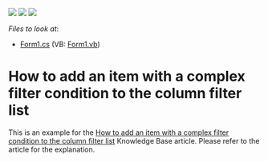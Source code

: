 <!-- default badges list -->
![](https://img.shields.io/endpoint?url=https://codecentral.devexpress.com/api/v1/VersionRange/128625268/13.1.4%2B)
[![](https://img.shields.io/badge/Open_in_DevExpress_Support_Center-FF7200?style=flat-square&logo=DevExpress&logoColor=white)](https://supportcenter.devexpress.com/ticket/details/E899)
[![](https://img.shields.io/badge/📖_How_to_use_DevExpress_Examples-e9f6fc?style=flat-square)](https://docs.devexpress.com/GeneralInformation/403183)
<!-- default badges end -->
<!-- default file list -->
*Files to look at*:

* [Form1.cs](./CS/Form1.cs) (VB: [Form1.vb](./VB/Form1.vb))
<!-- default file list end -->
# How to add an item with a complex filter condition to the column filter list


<p>This is an example for the <a href="https://www.devexpress.com/Support/Center/p/A1093">How to add an item with a complex filter condition to the column filter list</a> Knowledge Base article. Please refer to the article for the explanation.</p>

<br/>


